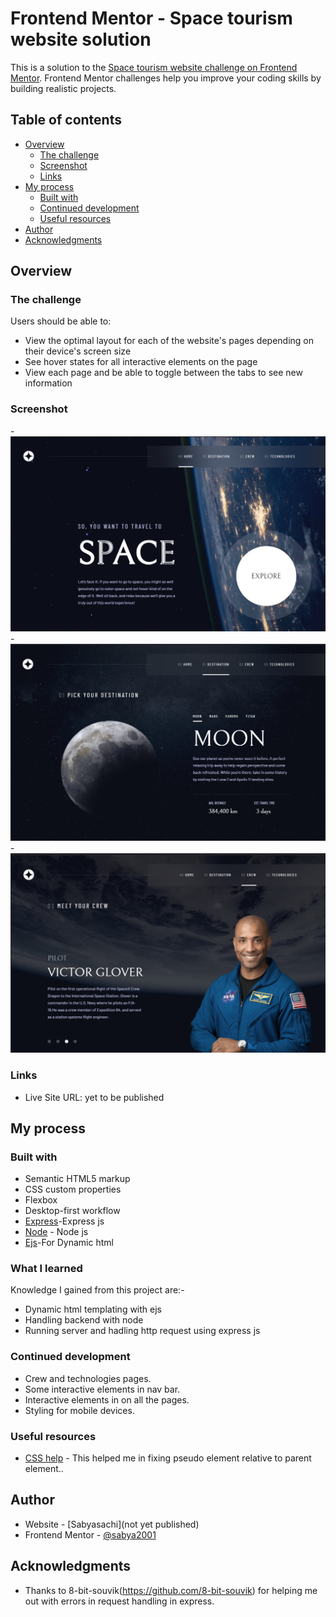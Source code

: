 # Frontend Mentor - Space tourism website solution

This is a solution to the [Space tourism website challenge on Frontend Mentor](https://www.frontendmentor.io/challenges/space-tourism-multipage-website-gRWj1URZ3). Frontend Mentor challenges help you improve your coding skills by building realistic projects. 

## Table of contents

- [Overview](#overview)
  - [The challenge](#the-challenge)
  - [Screenshot](#screenshot)
  - [Links](#links)
- [My process](#my-process)
  - [Built with](#built-with)
  - [Continued development](#continued-development)
  - [Useful resources](#useful-resources)
- [Author](#author)
- [Acknowledgments](#acknowledgments)

## Overview

### The challenge

Users should be able to:

- View the optimal layout for each of the website's pages depending on their device's screen size
- See hover states for all interactive elements on the page
- View each page and be able to toggle between the tabs to see new information

### Screenshot

-![image](https://github.com/sabya2001/Space-travel/blob/main/screenshots/Screenshot%20(271).png?raw=true)
-![image](https://github.com/sabya2001/Space-travel/blob/main/screenshots/Screenshot%20(272).png?raw=true)
-![image](https://github.com/sabya2001/Space-travel/blob/main/screenshots/Screenshot%20(275).png?raw=true)

### Links


- Live Site URL: yet to be published
## My process

### Built with

- Semantic HTML5 markup
- CSS custom properties
- Flexbox
- Desktop-first workflow
- [Express](https://expressjs.com/)-Express js
- [Node](https://nodejs.org/en/) - Node js
- [Ejs](https://ejs.co/)-For Dynamic html

### What I learned
Knowledge I gained from this project are:-
- Dynamic html templating with ejs
- Handling backend with node 
- Running server and hadling http request using express js

### Continued development

- Crew and technologies pages.
- Some interactive elements in nav bar.
- Interactive elements in on all the pages.
- Styling for mobile devices. 

### Useful resources

- [CSS help](https://stackoverflow.com/questions/10487292/position-absolute-but-relative-to-parent) - This helped me  in fixing pseudo element relative to parent element..

## Author

- Website - [Sabyasachi](not yet published)
- Frontend Mentor - [@sabya2001](https://www.frontendmentor.io/profile/sabya2001)

## Acknowledgments

- Thanks to 8-bit-souvik(https://github.com/8-bit-souvik) for helping me out with errors in request handling in express.
